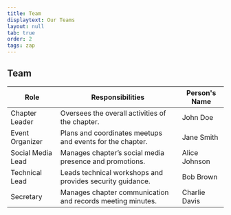 ```yaml
---
title: Team
displaytext: Our Teams
layout: null
tab: true
order: 2 
tags: zap
---
```


## Team

| Role              | Responsibilities                                             | Person's Name     |
|-------------------|--------------------------------------------------------------|-------------------|
| Chapter Leader    | Oversees the overall activities of the chapter.              | John Doe          |
| Event Organizer   | Plans and coordinates meetups and events for the chapter.    | Jane Smith        |
| Social Media Lead | Manages chapter’s social media presence and promotions.      | Alice Johnson     |
| Technical Lead    | Leads technical workshops and provides security guidance.   | Bob Brown         |
| Secretary         | Manages chapter communication and records meeting minutes.  | Charlie Davis     |
